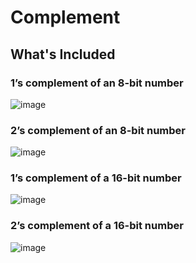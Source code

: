 # Complement

## What's Included

### 1’s complement of an 8-bit number

![image](https://user-images.githubusercontent.com/49730521/112941062-a57dec80-914b-11eb-8280-66e435c1123e.png)

### 2’s complement of an 8-bit number

![image](https://user-images.githubusercontent.com/49730521/112941097-ae6ebe00-914b-11eb-9aec-499ba52de825.png)

### 1’s complement of a 16-bit number

![image](https://user-images.githubusercontent.com/49730521/112941133-b9295300-914b-11eb-88b7-eacbcd199160.png)

### 2’s complement of a 16-bit number

![image](https://user-images.githubusercontent.com/49730521/112942111-4325eb80-914d-11eb-9bb7-da5d9c610b0a.png)
